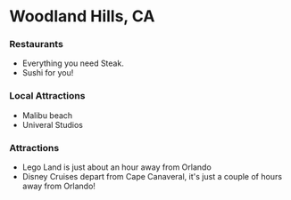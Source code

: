 # Woodland Hills, CA

### Restaurants
- Everything you need Steak.
- Sushi for you!

### Local Attractions
- Malibu beach
- Univeral Studios

### Attractions
- Lego Land is just about an hour away from Orlando
- Disney Cruises depart from Cape Canaveral, it's just a couple of hours away from Orlando!
